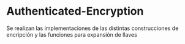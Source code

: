 # Authenticated-Encryption
Se realizan las implementaciones de las distintas construcciones de encripción y las funciones para expansión de llaves

